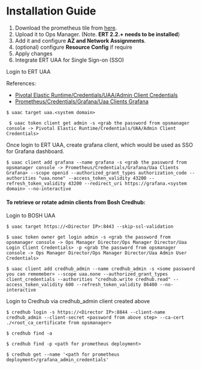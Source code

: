 # Installation Guide

1. Download the prometheus tile from [here](https://s3.amazonaws.com/pcf-softwares-57/prometheus-21.1.0.pivotal).
2. Upload it to Ops Manager. (Note. **ERT 2.2.+ needs to be installed**)
3. Add it and configure **AZ and Network Assignments**.
4. (optional) configure **Resource Config** if require
5. Apply changes
6. Integrate ERT UAA for Single Sign-on (SSO)

Login to ERT UAA

References:
* [Pivotal Elastic Runtime/Credentials/UAA/Admin Client Credentials](/images/ert_uaa_admin_client.png)
* [Prometheus/Credentials/Grafana/Uaa Clients Grafana](/images/grafana_client.png)


``` $ uaac target uaa.<system domain> ```

``` $ uaac token client get admin -s <grab the password from opsmanager console -> Pivotal Elastic Runtime/Credentials/UAA/Admin Client Credentials>```

Once login to ERT UAA, create grafana client, which would be used as SSO for Grafana dashboard.

``` $ uaac client add grafana --name grafana -s <grab the password from opsmanager console -> Prometheus/Credentials/Grafana/Uaa Clients Grafana> --scope openid --authorized_grant_types authorization_code --authorities "uaa.none" --access_token_validity 43200 --refresh_token_validity 43200 --redirect_uri https://grafana.<system domain> --no-interactive ```

#### To retrieve or rotate admin clients from Bosh Credhub:
Login to BOSH UAA

``` $ uaac target https://<Director IP>:8443 --skip-ssl-validation ```

``` $ uaac token owner get login admin -s <grab the password from opsmanager console -> Ops Manager Director/Ops Manager Director/Uaa Login Client Credentials> -p <grab the password from opsmanager console -> Ops Manager Director/Ops Manager Director/Uaa Admin User Credentials> ```

``` $ uaac client add credhub_admin --name credhub_admin -s <some password you can rememeber> --scope uaa.none --authorized_grant_types client_credentials --authorities "credhub.write credhub.read" --access_token_validity 600 --refresh_token_validity 86400 --no-interactive ```

Login to Credhub via credhub_admin client created above

``` $ credhub login -s https://<Director IP>:8844 --client-name credhub_admin --client-secret <password from above step> --ca-cert ./<root_ca_certificate from opsmanager> ```

``` $ credhub find -a ```

``` $ credhub find -p <path for prometheus deployment> ```

``` $ credhub get --name '<path for prometheus deployment>/grafana_admin_credentials' ```
